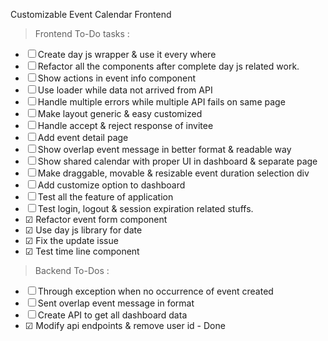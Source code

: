 Customizable Event Calendar Frontend

> Frontend To-Do tasks :

- &#9744; Create day js wrapper & use it every where
- &#9744; Refactor all the components after complete day js related work.
- &#9744; Show actions in event info component
- &#9744; Use loader while data not arrived from API
- &#9744; Handle multiple errors while multiple API fails on same page
- &#9744; Make layout generic & easy customized
- &#9744; Handle accept & reject response of invitee
- &#9744; Add event detail page
- &#9744; Show overlap event message in better format & readable way
- &#9744; Show shared calendar with proper UI in dashboard & separate page
- &#9744; Make draggable, movable & resizable event duration selection div
- &#9744; Add customize option to dashboard
- &#9744; Test all the feature of application
- &#9744; Test login, logout & session expiration related stuffs.
- &#9745; Refactor event form component
- &#9745; Use day js library for date
- &#9745; Fix the update issue
- &#9745; Test time line component

> Backend To-Dos :

- &#9744; Through exception when no occurrence of event created
- &#9744; Sent overlap event message in format 
- &#9744; Create API to get all dashboard data 
- &#9745; Modify api endpoints & remove user id - Done
